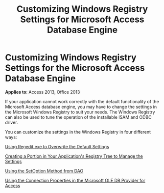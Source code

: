 ﻿---
title: Customizing Windows Registry Settings for Microsoft Access Database Engine
TOCTitle: Customizing Windows Registry Settings for the Microsoft Access Database Engine
ms:assetid: ca7e958a-ea26-d67d-45b9-10aeb1eac96b
ms:mtpsurl: https://msdn.microsoft.com/library/Ff834346(v=office.15)
ms:contentKeyID: 48547690
ms.date: 09/18/2015
mtps_version: v=office.15
f1_keywords:
- acmain11.chm1032168
f1_categories:
- Office.Version=v15
---

# Customizing Windows Registry Settings for the Microsoft Access Database Engine

**Applies to**: Access 2013, Office 2013

If your application cannot work correctly with the default functionality of the Microsoft Access database engine, you may have to change the settings in the Microsoft Windows Registry to suit your needs. The Windows Registry can also be used to tune the operation of the installable ISAM and ODBC driver.

You can customize the settings in the Windows Registry in four different ways:

[Using Regedit.exe to Overwrite the Default Settings](https://msdn.microsoft.com/library/ff193205\(v=office.15\))

[Creating a Portion in Your Application's Registry Tree to Manage the Settings](https://msdn.microsoft.com/library/ff836342\(v=office.15\))

[Using the SetOption Method from DAO](https://msdn.microsoft.com/library/ff194471\(v=office.15\))

[Using the Connection Properties in the Microsoft OLE DB Provider for Access](https://msdn.microsoft.com/library/ff196356\(v=office.15\))

